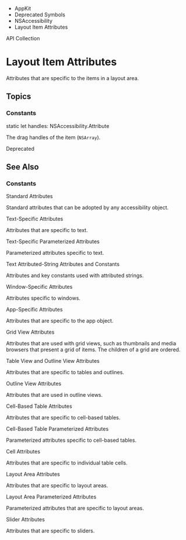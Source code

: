 

- AppKit
- Deprecated Symbols
- NSAccessibility
-  Layout Item Attributes 

API Collection

# Layout Item Attributes

Attributes that are specific to the items in a layout area.

## Topics

### Constants

static let handles: NSAccessibility.Attribute

The drag handles of the item (`NSArray`).

Deprecated

## See Also

### Constants

Standard Attributes

Standard attributes that can be adopted by any accessibility object.

Text-Specific Attributes

Attributes that are specific to text.

Text-Specific Parameterized Attributes

Parameterized attributes specific to text.

Text Attributed-String Attributes and Constants

Attributes and key constants used with attributed strings.

Window-Specific Attributes

Attributes specific to windows.

App-Specific Attributes

Attributes that are specific to the app object.

Grid View Attributes

Attributes that are used with grid views, such as thumbnails and media browsers that present a grid of items. The children of a grid are ordered.

Table View and Outline View Attributes

Attributes that are specific to tables and outlines.

Outline View Attributes

Attributes that are used in outline views.

Cell-Based Table Attributes

Attributes that are specific to cell-based tables.

Cell-Based Table Parameterized Attributes

Parameterized attributes specific to cell-based tables.

Cell Attributes

Attributes that are specific to individual table cells.

Layout Area Attributes

Attributes that are specific to layout areas.

Layout Area Parameterized Attributes

Parameterized attributes that are specific to layout areas.

Slider Attributes

Attributes that are specific to sliders.

